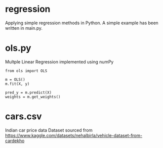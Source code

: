 # regression
Applying simple regression methods in Python. A simple example has been written in main.py.

# ols.py
Multple Linear Regression implemented using numPy
```
from ols import OLS

m = OLS()
m.fit(X, y)

pred_y = m.predict(X)
weights = m.get_weights()
```

# cars.csv
Indian car price data
Dataset sourced from https://www.kaggle.com/datasets/nehalbirla/vehicle-dataset-from-cardekho
